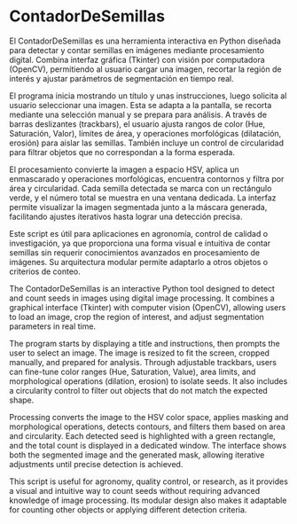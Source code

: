 # ContadorDeSemillas
El ContadorDeSemillas es una herramienta interactiva en Python diseñada para detectar y contar semillas en imágenes mediante procesamiento digital. Combina interfaz gráfica (Tkinter) con visión por computadora (OpenCV), permitiendo al usuario cargar una imagen, recortar la región de interés y ajustar parámetros de segmentación en tiempo real.

El programa inicia mostrando un título y unas instrucciones, luego solicita al usuario seleccionar una imagen. Esta se adapta a la pantalla, se recorta mediante una selección manual y se prepara para análisis. A través de barras deslizantes (trackbars), el usuario ajusta rangos de color (Hue, Saturación, Valor), límites de área, y operaciones morfológicas (dilatación, erosión) para aislar las semillas. También incluye un control de circularidad para filtrar objetos que no correspondan a la forma esperada.

El procesamiento convierte la imagen a espacio HSV, aplica un enmascarado y operaciones morfológicas, encuentra contornos y filtra por área y circularidad. Cada semilla detectada se marca con un rectángulo verde, y el número total se muestra en una ventana dedicada. La interfaz permite visualizar la imagen segmentada junto a la máscara generada, facilitando ajustes iterativos hasta lograr una detección precisa.

Este script es útil para aplicaciones en agronomía, control de calidad o investigación, ya que proporciona una forma visual e intuitiva de contar semillas sin requerir conocimientos avanzados en procesamiento de imágenes. Su arquitectura modular permite adaptarlo a otros objetos o criterios de conteo.

The ContadorDeSemillas is an interactive Python tool designed to detect and count seeds in images using digital image processing. It combines a graphical interface (Tkinter) with computer vision (OpenCV), allowing users to load an image, crop the region of interest, and adjust segmentation parameters in real time.

The program starts by displaying a title and instructions, then prompts the user to select an image. The image is resized to fit the screen, cropped manually, and prepared for analysis. Through adjustable trackbars, users can fine-tune color ranges (Hue, Saturation, Value), area limits, and morphological operations (dilation, erosion) to isolate seeds. It also includes a circularity control to filter out objects that do not match the expected shape.

Processing converts the image to the HSV color space, applies masking and morphological operations, detects contours, and filters them based on area and circularity. Each detected seed is highlighted with a green rectangle, and the total count is displayed in a dedicated window. The interface shows both the segmented image and the generated mask, allowing iterative adjustments until precise detection is achieved.

This script is useful for agronomy, quality control, or research, as it provides a visual and intuitive way to count seeds without requiring advanced knowledge of image processing. Its modular design also makes it adaptable for counting other objects or applying different detection criteria.
